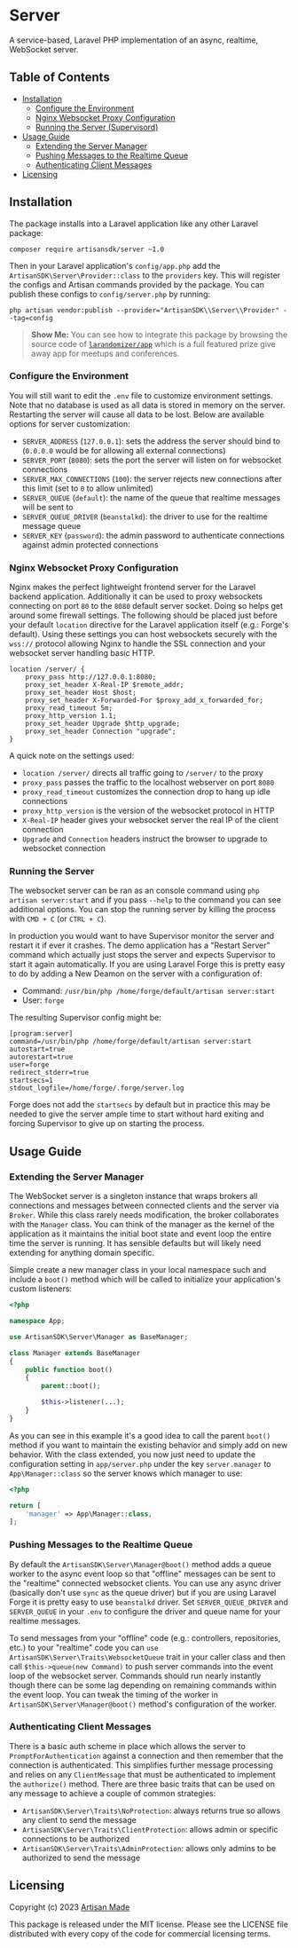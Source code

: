 # Server

A service-based, Laravel PHP implementation of an async, realtime, WebSocket server.

## Table of Contents

- [Installation](#installation)
    - [Configure the Environment](#configure-the-environment)
    - [Nginx Websocket Proxy Configuration](#nginx-websocket-proxy-configuration)
    - [Running the Server (Supervisord)](#running-the-server)
- [Usage Guide](#usage-guide)
    - [Extending the Server Manager](#extending-the-server-manager)
    - [Pushing Messages to the Realtime Queue](#pushing-messages-to-the-realtime-queue)
    - [Authenticating Client Messages](#authenticating-client-messages)
- [Licensing](#licensing)

## Installation

The package installs into a Laravel application like any other Laravel package:

```
composer require artisansdk/server ~1.0
```

Then in your Laravel application's `config/app.php` add the `ArtisanSDK\Server\Provider::class`
to the `providers` key. This will register the configs and Artisan commands provided
by the package. You can publish these configs to `config/server.php` by running:

```
php artisan vendor:publish --provider="ArtisanSDK\\Server\\Provider" --tag=config
```

> **Show Me:** You can see how to integrate this package by browsing the source
code of [`larandomizer/app`](http://github.com/larandomizer/app) which is a full featured prize give away app for meetups and conferences.

### Configure the Environment

You will still want to edit the `.env` file to customize environment settings.
Note that no database is used as all data is stored in memory on the server.
Restarting the server will cause all data to be lost. Below are available options
for server customization:

- `SERVER_ADDRESS` (`127.0.0.1`): sets the address the server should bind to (`0.0.0.0` would be for allowing all external connections)
- `SERVER_PORT` (`8080`): sets the port the server will listen on for websocket connections
- `SERVER_MAX_CONNECTIONS` (`100`): the server rejects new connections after this limit (set to `0` to allow unlimited)
- `SERVER_QUEUE` (`default`): the name of the queue that realtime messages will be sent to
- `SERVER_QUEUE_DRIVER` (`beanstalkd`): the driver to use for the realtime message queue
- `SERVER_KEY` (`password`): the admin password to authenticate connections against admin protected connections

### Nginx Websocket Proxy Configuration

Nginx makes the perfect lightweight frontend server for the Laravel backend
application. Additionally it can be used to proxy websockets connecting on port
`80` to the `8080` default server socket. Doing so helps get around some firewall
settings. The following should be placed just before your default `location`
directive for the Laravel application itself (e.g.: Forge's default). Using these
settings you can host websockets securely with the `wss://` protocol allowing
Nginx to handle the SSL connection and your websocket server handling basic HTTP.

```
location /server/ {
    proxy_pass http://127.0.0.1:8080;
    proxy_set_header X-Real-IP $remote_addr;
    proxy_set_header Host $host;
    proxy_set_header X-Forwarded-For $proxy_add_x_forwarded_for;
    proxy_read_timeout 5m;
    proxy_http_version 1.1;
    proxy_set_header Upgrade $http_upgrade;
    proxy_set_header Connection "upgrade";
}
```

A quick note on the settings used:

- `location /server/` directs all traffic going to `/server/` to the proxy
- `proxy_pass` passes the traffic to the localhost webserver on port `8080`
- `proxy_read_timeout` customizes the connection drop to hang up idle connections
- `proxy_http_version` is the version of the websocket protocol in HTTP
- `X-Real-IP` header gives your websocket server the real IP of the client connection
- `Upgrade` and `Connection` headers instruct the browser to upgrade to websocket connection

### Running the Server

The websocket server can be ran as an console command using `php artisan server:start`
and if you pass `--help` to the command you can see additional options. You can
stop the running server by killing the process with `CMD + C` (or `CTRL + C`).

In production you would want to have Supervisor monitor the server and restart
it if ever it crashes. The demo application has a "Restart Server" command which
actually just stops the server and expects Supervisor to start it again automatically.
If you are using Laravel Forge this is pretty easy to do by adding a New Deamon
on the server with a configuration of:

- Command: `/usr/bin/php /home/forge/default/artisan server:start`
- User: `forge`

The resulting Supervisor config might be:

```
[program:server]
command=/usr/bin/php /home/forge/default/artisan server:start
autostart=true
autorestart=true
user=forge
redirect_stderr=true
startsecs=1
stdout_logfile=/home/forge/.forge/server.log
```

Forge does not add the `startsecs` by default but in practice this may be needed
to give the server ample time to start without hard exiting and forcing Supervisor
to give up on starting the process.


## Usage Guide

### Extending the Server Manager

The WebSocket server is a singleton instance that wraps brokers all connections
and messages between connected clients and the server via `Broker`. While this class
rarely needs modification, the broker collaborates with the `Manager` class. You
can think of the manager as the kernel of the application as it maintains the
initial boot state and event loop the entire time the server is running. It has
sensible defaults but will likely need extending for anything domain specific.

Simple create a new manager class in your local namespace such and include a `boot()`
method which will be called to initialize your application's custom listeners:

```php
<?php

namespace App;

use ArtisanSDK\Server\Manager as BaseManager;

class Manager extends BaseManager
{
    public function boot()
    {
        parent::boot();

        $this->listener(...);
    }
}
```

As you can see in this example it's a good idea to call the parent `boot()` method
if you want to maintain the existing behavior and simply add on new behavior. With
the class extended, you now just need to update the configuration setting in
`app/server.php` under the key `server.manager` to `App\Manager::class` so the
server knows which manager to use:

```php
<?php

return [
    'manager' => App\Manager::class,
];
```

### Pushing Messages to the Realtime Queue

By default the `ArtisanSDK\Server\Manager@boot()` method adds a queue worker to the
async event loop so that "offline" messages can be sent to the "realtime" connected
websocket clients. You can use any async driver (basically don't use `sync` as
the queue driver) but if you are using Laravel Forge it is pretty easy to use
`beanstalkd` driver. Set `SERVER_QUEUE_DRIVER` and `SERVER_QUEUE` in your `.env`
to configure the driver and queue name for your realtime messages.

To send messages from your "offline" code (e.g.: controllers, repositories, etc.)
to your "realtime" code you can `use ArtisanSDK\Server\Traits\WebsocketQueue` trait in
your caller class and then call `$this->queue(new Command)` to push server
commands into the event loop of the websocket server. Commands should run nearly
instantly though there can be some lag depending on remaining commands within the
event loop. You can tweak the timing of the worker in `ArtisanSDK\Server\Manager@boot()`
method's configuration of the worker.

### Authenticating Client Messages

There is a basic auth scheme in place which allows the server to `PromptForAuthentication`
against a connection and then remember that the connection is authenticated. This
simplifies further message processing and relies on any `ClientMessage` that must
be authenticated to implement the `authorize()` method. There are three basic
traits that can be used on any message to achieve a couple of common strategies:

- `ArtisanSDK\Server\Traits\NoProtection`: always returns true so allows any client to send the message
- `ArtisanSDK\Server\Traits\ClientProtection`: allows admin or specific connections to be authorized
- `ArtisanSDK\Server\Traits\AdminProtection`: allows only admins to be authorized to send the message


## Licensing

Copyright (c) 2023 [Artisan Made](http://artisanmade.io)

This package is released under the MIT license. Please see the LICENSE file
distributed with every copy of the code for commercial licensing terms.

